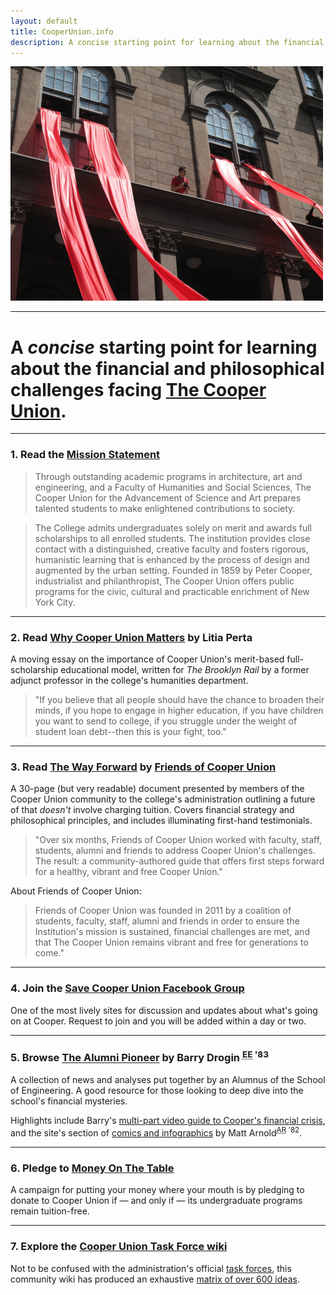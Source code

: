 ```yaml
---
layout: default
title: CooperUnion.info
description: A concise starting point for learning about the financial and philosophical challenges facing The Cooper Union.
---
```


![Photo by Pete Halupka](red-ribbons.jpg)

---

# A _concise_ starting point for learning about the **financial and philosophical challenges** facing [The Cooper Union](http://cooper.edu).

---

### 1. Read the [Mission Statement](http://cooper.edu/about/mission-vision)

>Through outstanding academic programs in architecture, art and engineering, and a Faculty of Humanities and Social Sciences, The Cooper Union for the Advancement of Science and Art prepares talented students to make enlightened contributions to society.

>The College admits undergraduates solely on merit and awards full scholarships to all enrolled students. The institution provides close contact with a distinguished, creative faculty and fosters rigorous, humanistic learning that is enhanced by the process of design and augmented by the urban setting. Founded in 1859 by Peter Cooper, industrialist and philanthropist, The Cooper Union offers public programs for the civic, cultural and practicable enrichment of New York City.

---

### 2. Read [Why Cooper Union Matters](http://www.brooklynrail.org/2011/12/local/why-cooper-union-matters) by Litia Perta

A moving essay on the importance of Cooper Union's merit-based full-scholarship educational model, written for _The Brooklyn Rail_ by a former adjunct professor in the college's humanities department.

> "If you believe that all people should have the chance to broaden their minds, if you hope to engage in higher education, if you have children you want to send to college, if you struggle under the weight of student loan debt--then this is your fight, too."

---

### 3. Read [The Way Forward](http://friendsofcooperunion.org/wp/wp-content/uploads/2012/03/CooperUnion_TheWayForward.pdf) by [Friends of Cooper Union](http://friendsofcooperunion.org)

A 30-page (but very readable) document presented by members of the Cooper Union community to the college's administration outlining a future of that _doesn't_ involve charging tuition. Covers financial strategy and philosophical principles, and includes illuminating first-hand testimonials.

> "Over six months, Friends of Cooper Union worked with faculty, staff, students, alumni and friends to address Cooper Union's challenges. The result: a community-authored guide that offers first steps forward for a healthy, vibrant and free Cooper Union."

About Friends of Cooper Union:

> Friends of Cooper Union was founded in 2011 by a coalition of students, faculty, staff, alumni and friends in order to ensure the Institution's mission is sustained, financial challenges are met, and that The Cooper Union remains vibrant and free for generations to come."

---

### 4. Join the [Save Cooper Union Facebook Group](http://facebook.com/groups/SaveCooperUnion/)

One of the most lively sites for discussion and updates about what's going on at Cooper. Request to join and you will be added within a day or two.

---

### 5. Browse [The Alumni Pioneer](http://www.notnicemusic.com/Cassandra/cooper.html) by Barry Drogin <sup><abbr title="Electrical Engineering">EE</abbr> '83</sup>

A collection of news and analyses put together by an Alumnus of the School of Engineering. A good resource for those looking to deep dive into the school's financial mysteries.

Highlights include Barry's [multi-part video guide to Cooper's financial crisis](http://tinyurl.com/canbgkt), and the site's section of [comics and infographics](http://demonofdebt.com) by Matt Arnold<sup><abbr title="School of Architecture">AR</abbr> '82</sup>.

---

### 6. Pledge to [Money On The Table](http://freecooperunion.com)

A campaign for putting your money where your mouth is by pledging to donate to Cooper Union if — and only if — its undergraduate programs remain tuition-free.

---

### 7. Explore the [Cooper Union Task Force wiki](http://cooperuniontaskforce.com)

Not to be confused with the administration's official [task forces](https://taskforce.cooper.edu/about), this community wiki has produced an exhaustive [matrix of over 600 ideas](http://cooperuniontaskforce.com/wiki/tiki-index.php?page=Matrix).